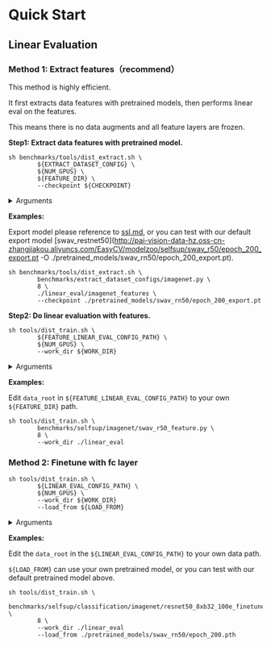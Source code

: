 # Quick Start

## Linear Evaluation

### Method 1: Extract features（recommend）

This method is highly efficient.

It first extracts data features with pretrained models,  then performs linear eval on the features.

This means there is no data augments and all feature layers are frozen.

**Step1: Extract data features with pretrained model.**

```shell
sh benchmarks/tools/dist_extract.sh \
        ${EXTRACT_DATASET_CONFIG} \
        ${NUM_GPUS} \
        ${FEATURE_DIR} \
        --checkpoint ${CHECKPOINT}
```

<details>
<summary>Arguments</summary>

- `EXTRACT_DATASET_CONFIG`:the config path of extract data features, refer to [extract_dataset_configs](benchmarks/extract_dataset_configs).
-  `NUM_GPUS`: number of gpus
- `FEATURE_DIR`:your path to save output features
- `CHECKPOINT`: the export checkpoint file of a selfsup model named as epoch\_\*\_export.pt.

</details>

**Examples:**

Export model please reference to [ssl.md](../docs/source/tutorials/ssl.md), or you can test with our default export model [swav_restnet50](http://pai-vision-data-hz.oss-cn-zhangjiakou.aliyuncs.com/EasyCV/modelzoo/selfsup/swav_r50/epoch_200_export.pt -O ./pretrained_models/swav_rn50/epoch_200_export.pt).

```shell
sh benchmarks/tools/dist_extract.sh \
        benchmarks/extract_dataset_configs/imagenet.py \
        8 \
        ./linear_eval/imagenet_features \
        --checkpoint ./pretrained_models/swav_rn50/epoch_200_export.pt
```

**Step2: Do linear evaluation with features.**

```shell
sh tools/dist_train.sh \
        ${FEATURE_LINEAR_EVAL_CONFIG_PATH} \
        ${NUM_GPUS} \
        --work_dir ${WORK_DIR}
```

<details>
<summary>Arguments</summary>

- `FEATURE_LINEAR_EVAL_CONFIG_PATH`:the config path of linear eval with features.

  Reference to `benchmarks/selfsup/classification/imagenet`,edit feature path to your local or oss path.

-  `NUM_GPUS`: number of gpus

- `WORK_DIR`:your path to save models and logs

</details>

**Examples:**

Edit `data_root` in `${FEATURE_LINEAR_EVAL_CONFIG_PATH}` to your own `${FEATURE_DIR}` path.

```shell
sh tools/dist_train.sh \
        benchmarks/selfsup/imagenet/swav_r50_feature.py \
        8 \
        --work_dir ./linear_eval
```

### Method 2: Finetune with fc layer

```shell
sh tools/dist_train.sh \
        ${LINEAR_EVAL_CONFIG_PATH} \
        ${NUM_GPUS} \
        --work_dir ${WORK_DIR}
        --load_from ${LOAD_FROM}
```

<details>
<summary>Arguments</summary>

- `LINEAR_EVAL_CONFIG_PATH`: the config path of linear eval
-  `NUM_GPUS`: number of gpus
- `WORK_DIR`: your path to save models and logs
- `LOAD_FROM`: the pretrained checkpoint file of a selfsup model named as epoch\_\*.pth.

</details>

**Examples:**

Edit the `data_root` in the `${LINEAR_EVAL_CONFIG_PATH}` to your own data path.

`${LOAD_FROM}` can use your own pretrained model, or you can test with our default pretrained model above.

```shell
sh tools/dist_train.sh \
        benchmarks/selfsup/classification/imagenet/resnet50_8xb32_100e_finetune.py \
        8 \
        --work_dir ./linear_eval
        --load_from ./pretrained_models/swav_rn50/epoch_200.pth
```
